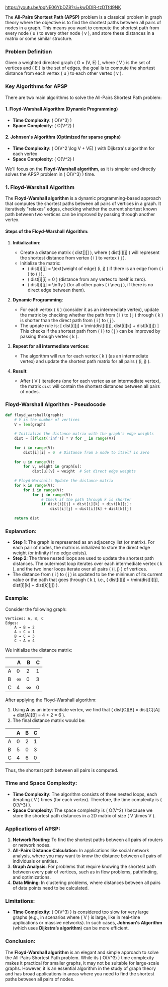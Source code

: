 https://youtu.be/pgNE06YbDZ8?si=kwDDlR-tzDTfd9NK

The **All-Pairs Shortest Path (APSP)** problem is a classical problem in graph theory where the objective is to find the shortest paths between all pairs of nodes in a graph. This means you want to compute the shortest path from every node \( u \) to every other node \( v \), and store these distances in a matrix or some similar structure.

### **Problem Definition**
Given a weighted directed graph \( G = (V, E) \), where \( V \) is the set of vertices and \( E \) is the set of edges, the goal is to compute the shortest distance from each vertex \( u \) to each other vertex \( v \). 

### **Key Algorithms for APSP**

There are two main algorithms to solve the All-Pairs Shortest Path problem:

#### 1. **Floyd-Warshall Algorithm** (Dynamic Programming)
   - **Time Complexity**: \( O(V^3) \)
   - **Space Complexity**: \( O(V^2) \)

#### 2. **Johnson's Algorithm** (Optimized for sparse graphs)
   - **Time Complexity**: \( O(V^2 \log V + VE) \) with Dijkstra's algorithm for each vertex
   - **Space Complexity**: \( O(V^2) \)

We'll focus on the **Floyd-Warshall algorithm**, as it is simpler and directly solves the APSP problem in \( O(V^3) \) time.

### **1. Floyd-Warshall Algorithm**

The **Floyd-Warshall algorithm** is a dynamic programming-based approach that computes the shortest paths between all pairs of vertices in a graph. It iteratively "relaxes" edges, checking whether the current shortest known path between two vertices can be improved by passing through another vertex.

#### **Steps of the Floyd-Warshall Algorithm:**

1. **Initialization**:
   - Create a distance matrix \( dist[][] \), where \( dist[i][j] \) will represent the shortest distance from vertex \( i \) to vertex \( j \).
   - Initialize the matrix:
     - \( dist[i][j] = \text{weight of edge} (i, j) \) if there is an edge from \( i \) to \( j \).
     - \( dist[i][i] = 0 \) (distance from any vertex to itself is zero).
     - \( dist[i][j] = \infty \) (for all other pairs \( i \neq j \), if there is no direct edge between them).
   
2. **Dynamic Programming**:
   - For each vertex \( k \) (consider it as an intermediate vertex), update the matrix by checking whether the path from \( i \) to \( j \) through \( k \) is shorter than the direct path from \( i \) to \( j \).
   - The update rule is:
     \[
     dist[i][j] = \min(dist[i][j], dist[i][k] + dist[k][j])
     \]
     This checks if the shortest path from \( i \) to \( j \) can be improved by passing through vertex \( k \).

3. **Repeat for all intermediate vertices**: 
   - The algorithm will run for each vertex \( k \) (as an intermediate vertex) and update the shortest path matrix for all pairs \( (i, j) \).
   
4. **Result**:
   - After \( V \) iterations (one for each vertex as an intermediate vertex), the matrix `dist` will contain the shortest distances between all pairs of nodes.

### **Floyd-Warshall Algorithm - Pseudocode**

```python
def floyd_warshall(graph):
    # V is the number of vertices
    V = len(graph)
    
    # Initialize the distance matrix with the graph's edge weights
    dist = [[float('inf')] * V for _ in range(V)]
    
    for i in range(V):
        dist[i][i] = 0  # Distance from a node to itself is zero
        
    for u in range(V):
        for v, weight in graph[u]:
            dist[u][v] = weight  # Set direct edge weights
    
    # Floyd-Warshall: Update the distance matrix
    for k in range(V):
        for i in range(V):
            for j in range(V):
                # Check if the path through k is shorter
                if dist[i][j] > dist[i][k] + dist[k][j]:
                    dist[i][j] = dist[i][k] + dist[k][j]
    
    return dist
```

### **Explanation**:
- **Step 1**: The graph is represented as an adjacency list (or matrix). For each pair of nodes, the matrix is initialized to store the direct edge weight (or infinity if no edge exists).
- **Step 2**: The three nested loops are used to update the shortest path distances. The outermost loop iterates over each intermediate vertex \( k \), and the two inner loops iterate over all pairs \( (i, j) \) of vertices.
- The distance from \( i \) to \( j \) is updated to be the minimum of its current value or the path that goes through \( k \), i.e., \( dist[i][j] = \min(dist[i][j], dist[i][k] + dist[k][j]) \).

### **Example**:
Consider the following graph:

```
Vertices: A, B, C
Edges: 
    A → B = 2
    A → C = 1
    B → C = 3
    C → A = 4
```

We initialize the distance matrix:

|    | A  | B  | C  |
|----|----|----|----|
| A  | 0  | 2  | 1  |
| B  | ∞  | 0  | 3  |
| C  | 4  | ∞  | 0  |

After applying the Floyd-Warshall algorithm:

1. Using **A** as an intermediate vertex, we find that \( dist[C][B] = dist[C][A] + dist[A][B] = 4 + 2 = 6 \).
2. The final distance matrix would be:

|    | A  | B  | C  |
|----|----|----|----|
| A  | 0  | 2  | 1  |
| B  | 5  | 0  | 3  |
| C  | 4  | 6  | 0  |

Thus, the shortest path between all pairs is computed.

### **Time and Space Complexity**:
- **Time Complexity**: The algorithm consists of three nested loops, each iterating \( V \) times (for each vertex). Therefore, the time complexity is \( O(V^3) \).
- **Space Complexity**: The space complexity is \( O(V^2) \) because we store the shortest path distances in a 2D matrix of size \( V \times V \).

### **Applications of APSP**:
1. **Network Routing**: To find the shortest paths between all pairs of routers or network nodes.
2. **All-Pairs Distance Calculation**: In applications like social network analysis, where you may want to know the distance between all pairs of individuals or entities.
3. **Graph Analysis**: For problems that require knowing the shortest path between every pair of vertices, such as in flow problems, pathfinding, and optimizations.
4. **Data Mining**: In clustering problems, where distances between all pairs of data points need to be calculated.

### **Limitations**:
- **Time Complexity**: \( O(V^3) \) is considered too slow for very large graphs (e.g., in scenarios where \( V \) is large, like in real-time applications or massive networks). In such cases, **Johnson's Algorithm** (which uses **Dijkstra’s algorithm**) can be more efficient.

### **Conclusion**:
The **Floyd-Warshall algorithm** is an elegant and simple approach to solve the All-Pairs Shortest Path problem. While its \( O(V^3) \) time complexity makes it practical for smaller graphs, it may not be suitable for large-scale graphs. However, it is an essential algorithm in the study of graph theory and has broad applications in areas where you need to find the shortest paths between all pairs of nodes.